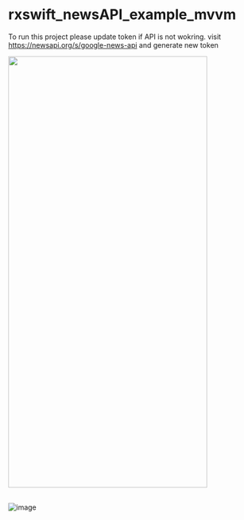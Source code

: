 # rxswift_newsAPI_example_mvvm

To run this project please update token if API is not wokring. 
visit https://newsapi.org/s/google-news-api and generate new token 

<img src="https://github.com/pradeepkas/rxswift_newsAPI_example_mvvm/assets/17314355/ec59d4f8-21a8-411c-93b5-442b51c86192" width="400" height="868">

<br/>
<br/>

![image](https://github.com/pradeepkas/rxswift_newsAPI_example_mvvm/assets/17314355/f14a3eda-79e9-436f-be37-a6720b25ae22)
